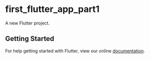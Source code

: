 # first_flutter_app_part1

A new Flutter project.

## Getting Started

For help getting started with Flutter, view our online
[documentation](https://flutter.io/).
